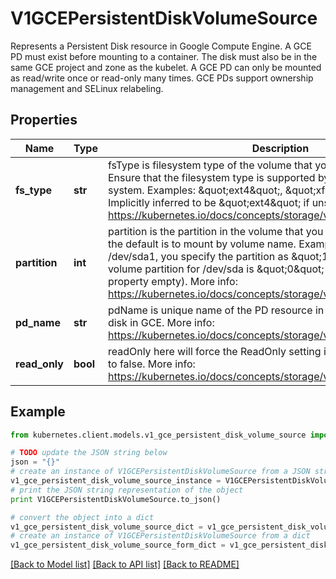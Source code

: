 # V1GCEPersistentDiskVolumeSource

Represents a Persistent Disk resource in Google Compute Engine.  A GCE PD must exist before mounting to a container. The disk must also be in the same GCE project and zone as the kubelet. A GCE PD can only be mounted as read/write once or read-only many times. GCE PDs support ownership management and SELinux relabeling.

## Properties

Name | Type | Description | Notes
------------ | ------------- | ------------- | -------------
**fs_type** | **str** | fsType is filesystem type of the volume that you want to mount. Tip: Ensure that the filesystem type is supported by the host operating system. Examples: \&quot;ext4\&quot;, \&quot;xfs\&quot;, \&quot;ntfs\&quot;. Implicitly inferred to be \&quot;ext4\&quot; if unspecified. More info: https://kubernetes.io/docs/concepts/storage/volumes#gcepersistentdisk | [optional] 
**partition** | **int** | partition is the partition in the volume that you want to mount. If omitted, the default is to mount by volume name. Examples: For volume /dev/sda1, you specify the partition as \&quot;1\&quot;. Similarly, the volume partition for /dev/sda is \&quot;0\&quot; (or you can leave the property empty). More info: https://kubernetes.io/docs/concepts/storage/volumes#gcepersistentdisk | [optional] 
**pd_name** | **str** | pdName is unique name of the PD resource in GCE. Used to identify the disk in GCE. More info: https://kubernetes.io/docs/concepts/storage/volumes#gcepersistentdisk | 
**read_only** | **bool** | readOnly here will force the ReadOnly setting in VolumeMounts. Defaults to false. More info: https://kubernetes.io/docs/concepts/storage/volumes#gcepersistentdisk | [optional] 

## Example

```python
from kubernetes.client.models.v1_gce_persistent_disk_volume_source import V1GCEPersistentDiskVolumeSource

# TODO update the JSON string below
json = "{}"
# create an instance of V1GCEPersistentDiskVolumeSource from a JSON string
v1_gce_persistent_disk_volume_source_instance = V1GCEPersistentDiskVolumeSource.from_json(json)
# print the JSON string representation of the object
print V1GCEPersistentDiskVolumeSource.to_json()

# convert the object into a dict
v1_gce_persistent_disk_volume_source_dict = v1_gce_persistent_disk_volume_source_instance.to_dict()
# create an instance of V1GCEPersistentDiskVolumeSource from a dict
v1_gce_persistent_disk_volume_source_form_dict = v1_gce_persistent_disk_volume_source.from_dict(v1_gce_persistent_disk_volume_source_dict)
```
[[Back to Model list]](../README.md#documentation-for-models) [[Back to API list]](../README.md#documentation-for-api-endpoints) [[Back to README]](../README.md)


